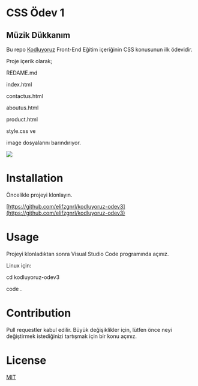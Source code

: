 # CSS Ödev 1

## Müzik Dükkanım

Bu repo [Kodluyoruz](https://www.kodluyoruz.org/) Front-End Eğitim içeriğinin CSS konusunun ilk ödevidir. 

Proje içerik olarak;

REDAME.md

index.html 

contactus.html

aboutus.html

product.html

style.css ve

image dosyalarını barındırıyor.

![](img/ekranalintisi.PNG)

# Installation

Öncelikle projeyi klonlayın. 

[https://github.com/elifzgnrl/kodluyoruz-odev3](https://github.com/elifzgnrl/kodluyoruz-odev3)
  
# Usage
Projeyi klonladıktan sonra Visual Studio Code programında açınız.

Linux için:

cd kodluyoruz-odev3

code .

# Contribution
Pull requestler kabul edilir. Büyük değişiklikler için, lütfen önce neyi değiştirmek istediğinizi tartışmak için bir konu açınız.

# License
[MIT](https://choosealicense.com/licenses/mit/)
